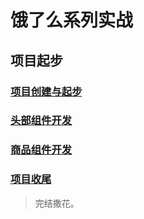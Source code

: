 # 饿了么系列实战
## 项目起步
### [项目创建与起步](项目起步)
### [头部组件开发](头部组件开发)
### [商品组件开发](商品组件开发)
### [项目收尾](项目收尾)

> 完结撒花。